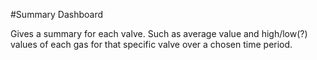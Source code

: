 #Summary Dashboard

Gives a summary for each valve. Such as average value and high/low(?) values of each gas for that 
specific valve over a chosen time period.
